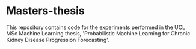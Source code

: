 # Masters-thesis
This repository contains code for the experiments performed in the UCL MSc Machine Learning thesis, 'Probabilistic Machine Learning for Chronic
Kidney Disease Progression Forecasting'.
